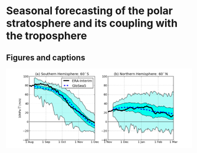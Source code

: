 # Seasonal forecasting of the polar stratosphere and its coupling with the troposphere #

## Figures and captions ##

![Time series of 10 hPa zonal-zonal mean zonal wind ($\overline{U}$) at 60ºS for GloSea5 hindcasts initialised near 1st August (a) and at 60ºN for hindcasts initialised near 1st November (b). The ERA-Interim mean over 1996-2009 (black line) and the GloSea5 mean over all ensemble members (blue dashed line) are shown, along with the interquartile range and range of all ensemble members.  ](./figures/zm_winds.png "Title is optional")



